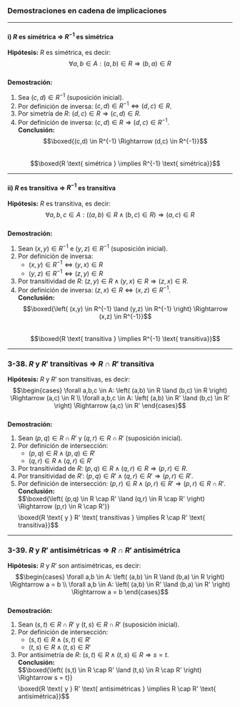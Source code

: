 ### Demostraciones en cadena de implicaciones

---

#### i) $R$ es simétrica $\Rightarrow$ $R^{-1}$ es simétrica  
**Hipótesis:** $R$ es simétrica, es decir:  
$$\forall a,b \in A: (a,b) \in R \Rightarrow (b,a) \in R$$  
**Demostración:**  
1. Sea $(c,d) \in R^{-1}$ (suposición inicial).  
2. Por definición de inversa: $(c,d) \in R^{-1} \iff (d,c) \in R$.  
3. Por simetría de $R$: $(d,c) \in R \Rightarrow (c,d) \in R$.  
4. Por definición de inversa: $(c,d) \in R \Rightarrow (d,c) \in R^{-1}$.  
**Conclusión:**  
$$\boxed{(c,d) \in R^{-1} \Rightarrow (d,c) \in R^{-1}}$$  
$$\boxed{R \text{ simétrica } \implies R^{-1} \text{ simétrica}}$$

---

#### ii) $R$ es transitiva $\Rightarrow$ $R^{-1}$ es transitiva  
**Hipótesis:** $R$ es transitiva, es decir:  
$$\forall a,b,c \in A: \left( (a,b) \in R \land (b,c) \in R \right) \Rightarrow (a,c) \in R$$  
**Demostración:**  
1. Sean $(x,y) \in R^{-1}$ e $(y,z) \in R^{-1}$ (suposición inicial).  
2. Por definición de inversa:  
   - $(x,y) \in R^{-1} \iff (y,x) \in R$  
   - $(y,z) \in R^{-1} \iff (z,y) \in R$  
3. Por transitividad de $R$: $(z,y) \in R \land (y,x) \in R \Rightarrow (z,x) \in R$.  
4. Por definición de inversa: $(z,x) \in R \iff (x,z) \in R^{-1}$.  
**Conclusión:**  
$$\boxed{\left( (x,y) \in R^{-1} \land (y,z) \in R^{-1} \right) \Rightarrow (x,z) \in R^{-1}}$$  
$$\boxed{R \text{ transitiva } \implies R^{-1} \text{ transitiva}}$$

---

### 3-38. $R$ y $R'$ transitivas $\Rightarrow$ $R \cap R'$ transitiva  
**Hipótesis:** $R$ y $R'$ son transitivas, es decir:  
$$\begin{cases} 
\forall a,b,c \in A: \left( (a,b) \in R \land (b,c) \in R \right) \Rightarrow (a,c) \in R \\ 
\forall a,b,c \in A: \left( (a,b) \in R' \land (b,c) \in R' \right) \Rightarrow (a,c) \in R' 
\end{cases}$$  
**Demostración:**  
1. Sean $(p,q) \in R \cap R'$ y $(q,r) \in R \cap R'$ (suposición inicial).  
2. Por definición de intersección:  
   - $(p,q) \in R \land (p,q) \in R'$  
   - $(q,r) \in R \land (q,r) \in R'$  
3. Por transitividad de $R$: $(p,q) \in R \land (q,r) \in R \Rightarrow (p,r) \in R$.  
4. Por transitividad de $R'$: $(p,q) \in R' \land (q,r) \in R' \Rightarrow (p,r) \in R'$.  
5. Por definición de intersección: $(p,r) \in R \land (p,r) \in R' \Rightarrow (p,r) \in R \cap R'$.  
**Conclusión:**  
$$\boxed{\left( (p,q) \in R \cap R' \land (q,r) \in R \cap R' \right) \Rightarrow (p,r) \in R \cap R'}}$$  
$$\boxed{R \text{ y } R' \text{ transitivas } \implies R \cap R' \text{ transitiva}}$$

---

### 3-39. $R$ y $R'$ antisimétricas $\Rightarrow$ $R \cap R'$ antisimétrica  
**Hipótesis:** $R$ y $R'$ son antisimétricas, es decir:  
$$\begin{cases} 
\forall a,b \in A: \left( (a,b) \in R \land (b,a) \in R \right) \Rightarrow a = b \\ 
\forall a,b \in A: \left( (a,b) \in R' \land (b,a) \in R' \right) \Rightarrow a = b 
\end{cases}$$  
**Demostración:**  
1. Sean $(s,t) \in R \cap R'$ y $(t,s) \in R \cap R'$ (suposición inicial).  
2. Por definición de intersección:  
   - $(s,t) \in R \land (s,t) \in R'$  
   - $(t,s) \in R \land (t,s) \in R'$  
3. Por antisimetría de $R$: $(s,t) \in R \land (t,s) \in R \Rightarrow s = t$.  
**Conclusión:**  
$$\boxed{\left( (s,t) \in R \cap R' \land (t,s) \in R \cap R' \right) \Rightarrow s = t}}$$  
$$\boxed{R \text{ y } R' \text{ antisimétricas } \implies R \cap R' \text{ antisimétrica}}$$